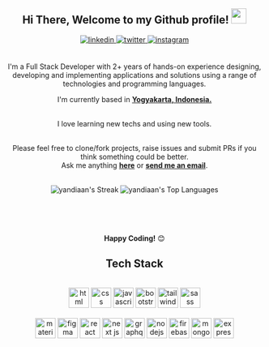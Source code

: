 <div align="center">
<h2> Hi There, Welcome to my Github profile! <img src="https://github.com/abdoachhoubi/abdoachhoubi/blob/main/gifs/Hi.gif" width="30"></h2>
<a href="https://linkedin.com/in/yandian" target="_blank">
<img src=https://img.shields.io/badge/linkedin-%2300acee.svg?color=405DE6&style=for-the-badge&logo=linkedin&logoColor=white alt=linkedin style="margin-bottom: 5px;" />
</a>
<a href="https://twitter.com/yandian_s" target="_blank">
<img src=https://img.shields.io/badge/twitter-%2300acee.svg?color=1DA1F2&style=for-the-badge&logo=twitter&logoColor=white alt=twitter style="margin-bottom: 5px;" />
</a>
<a href="https://instagram.com/yandian.s" target="_blank">
<img src=https://img.shields.io/badge/instagram-%ff5851db.svg?color=C13584&style=for-the-badge&logo=instagram&logoColor=white alt=instagram style="margin-bottom: 5px;" />
</a>
<br />
<br />

I'm a Full Stack Developer with 2+ years of hands-on experience designing, developing and implementing applications and solutions using a range of technologies and programming languages.
<br />

I'm currently based in **[Yogyakarta, Indonesia.](https://goo.gl/maps/f78fsL6gMWKUGDM37)**

<br />
I love learning new techs and using new tools.
<br />
<br />

Please feel free to clone/fork projects, raise issues and submit PRs if you think something could be better.<br />
Ask me anything **[here](https://github.com/yandiaan/yandiaan/issues/new)** or <a href="mailto:diansetiawan2121@gmail.com"><b>send me an email</b></a>.
<br />
<br />

![yandiaan's Streak](https://github-readme-streak-stats.herokuapp.com/?user=yandiaan&theme=vue-dark&hide_border=true)
![yandiaan's Top Languages](https://github-readme-stats.vercel.app/api/top-langs/?username=yandiaan&theme=vue-dark&show_icons=true&hide_border=true&layout=compact)

<br />
<br />
<br />

**Happy Coding!** 😊

</div>

<div align="center">

## Tech Stack

<br />
<a margin="10" href="https://developer.mozilla.org/en-US/docs/Web/HTML" target="_blank"><img margin="10px" height="40" src="https://github.com/abdoachhoubi/abdoachhoubi/blob/main/svgs/html.svg" alt="html"></a>
<a margin="10" href="https://developer.mozilla.org/en-US/docs/Web/CSS" target="_blank"><img margin="10px" height="40" src="https://github.com/abdoachhoubi/abdoachhoubi/blob/main/svgs/css.svg" alt="css"></a>
<a margin="10" href="https://developer.mozilla.org/en-US/docs/Web/JavaScript" target="_blank"><img margin="10px" height="40" src="https://github.com/abdoachhoubi/abdoachhoubi/blob/main/svgs/javascript.svg" alt="javascript"></a>
<a margin="10" href="https://getbootstrap.com" target="_blank"><img margin="10px" height="40" src="https://github.com/abdoachhoubi/abdoachhoubi/blob/main/svgs/bootstrap.svg" alt="bootstrap"></a>
<a margin="10" href="https://tailwindcss.com" target="_blank"><img margin="10px" height="40" src="https://github.com/abdoachhoubi/abdoachhoubi/blob/main/svgs/tailwind.svg" alt="tailwind"></a>
<a margin="10" href="https://sass-lang.com" target="_blank"><img margin="10px" height="40" src="https://github.com/abdoachhoubi/abdoachhoubi/blob/main/svgs/sass.svg" alt="sass"></a>
<br />
<br />
<a margin="10" href="https://mui.com" target="_blank"><img margin="10px" height="40" src="https://github.com/abdoachhoubi/abdoachhoubi/blob/main/svgs/materialui.svg" alt="material ui"></a>
<a margin="10" href="https://figma.com" target="_blank"><img margin="10px" height="40" src="https://github.com/abdoachhoubi/abdoachhoubi/blob/main/svgs/figma.svg" alt="figma"></a>
<a margin="10" href="https://reactjs.org" target="_blank"><img margin="10px" height="40" src="https://github.com/abdoachhoubi/abdoachhoubi/blob/main/svgs/react.svg" alt="react"></a>
<a margin="10" href="https://nextjs.org" target="_blank"><img margin="10px" height="40" src="https://github.com/abdoachhoubi/abdoachhoubi/blob/main/svgs/nextjs.svg" alt="next js"></a>
<a margin="10" href="https://graphql.org" target="_blank"><img margin="10px" height="40" src="https://github.com/abdoachhoubi/abdoachhoubi/blob/main/svgs/graphql.svg" alt="graphql"></a>
<a margin="10" href="https://nodejs.org" target="_blank"><img margin="10px" height="40" src="https://github.com/abdoachhoubi/abdoachhoubi/blob/main/svgs/nodejs.svg" alt="nodejs"></a>
<a margin="10" href="https://firebase.google.com" target="_blank"><img margin="10px" height="40" src="https://github.com/abdoachhoubi/abdoachhoubi/blob/main/svgs/firebase.svg" alt="firebase"></a>
<a margin="10" href="https://mongodb.com" target="_blank"><img margin="10px" height="40" src="https://github.com/abdoachhoubi/abdoachhoubi/blob/main/svgs/mongodb.svg" alt="mongodb"></a>
<a margin="10" href="https://expressjs.com" target="_blank"><img margin="10px" height="40" src="https://github.com/abdoachhoubi/abdoachhoubi/blob/main/svgs/express.svg" alt="express"></a>
</div>
<br />
<br />


